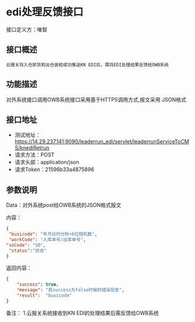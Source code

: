 # edi处理反馈接口

接口定义方：唯智

## 接口概述

    云报关将入仓卸货和出仓装柜成功推送KN EDI后，需将EDI处理结果反馈给OWB系统

## 功能描述

  对外系统接口调用OWB系统接口采用基于HTTPS调用方式,报文采用 JSON格式
  
## 接口地址  
  
  * 测试地址：https://14.29.237.141:9090/leaderrun_edi/servlet/leaderrunServiceToCMS/knediRetrun
  * 请求方法：POST
  * 请求头部：application/json
  * 请求Token：21596b33a4875896
  
 
## 参数说明
  
  Data：对外系统post给OWB系统的JSON格式报文 
  
  内容：
   ```json
{
	"busicode": "年月日时分秒+6位随机数",	
	"workCode": "入库单号/出库单号",
  "soCode": "SO",
	"status":"状态"		
}
```
      	 
返回内容：

```json
{
    "success": true,
    "message": "若success为false时候的错误信息",
    "result":  "busicode"
}
```
备注：
1.云报关系统接收到KN EDI的处理结果后需反馈给OWB系统
